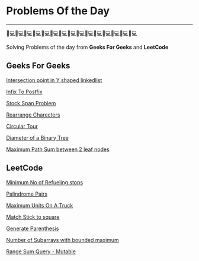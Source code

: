 # Problems Of the Day

_________________________________________________________________________
👨💻👨💻👨💻👨💻👨💻👨💻👨💻👨💻👨💻👨💻👨💻👨💻👨💻👨💻👨💻

Solving Problems of the day from <b>Geeks For Geeks</b> and <b>LeetCode</b>

## Geeks For Geeks

[Intersection point in Y shaped linkedlist](https://github.com/Debashish-hub/Problems-Of-The-Day/blob/main/GeeksFoGeeks/Intersection_point_in_Y_shaped_linkedlist.cpp)

[Infix To Postfix](https://github.com/Debashish-hub/Problems-Of-The-Day/blob/main/GeeksFoGeeks/InfixToPostfix.cpp)

[Stock Span Problem](https://github.com/Debashish-hub/Problems-Of-The-Day/blob/main/GeeksFoGeeks/StockSpanProblem.cpp)

[Rearrange Charecters](https://github.com/Debashish-hub/Problems-Of-The-Day/blob/main/GeeksFoGeeks/RearrangeCharecters.cpp)

[Circular Tour](https://github.com/Debashish-hub/Problems-Of-The-Day/blob/main/GeeksFoGeeks/CircularTour.cpp)

[Diameter of a Binary Tree](https://github.com/Debashish-hub/Problems-Of-The-Day/blob/main/GeeksFoGeeks/DiameterOfaBinaryTree.cpp)

[Maximum Path Sum between 2 leaf nodes](https://github.com/Debashish-hub/Problems-Of-The-Day/blob/main/GeeksFoGeeks/MaximumPathSumBetween2LeafNodes.cpp)


## LeetCode

[Minimum No of Refueling stops](https://github.com/Debashish-hub/Problems-Of-The-Day/blob/main/LeetCode/Minimum_No_of_Refueling_stops.cpp)

[Palindrome Pairs](https://github.com/Debashish-hub/Problems-Of-The-Day/blob/main/LeetCode/PalindromePairs.cpp)

[Maximum Units On A Truck](https://github.com/Debashish-hub/Problems-Of-The-Day/blob/main/LeetCode/MaximumUnitsOnaTruck.cpp)

[Match Stick to square](https://github.com/Debashish-hub/Problems-Of-The-Day/blob/main/LeetCode/MatchstickToSquare.cpp)

[Generate Parenthesis](https://github.com/Debashish-hub/Problems-Of-The-Day/blob/main/LeetCode/GenerateParenthesis.cpp)

[Number of Subarrays with bounded maximum](https://github.com/Debashish-hub/Problems-Of-The-Day/blob/main/LeetCode/NumberOfSubarraysWithBoundedMax.cpp)

[Range Sum Query - Mutable](https://github.com/Debashish-hub/Problems-Of-The-Day/blob/main/LeetCode/RangeSumQueryMutable.cpp)
